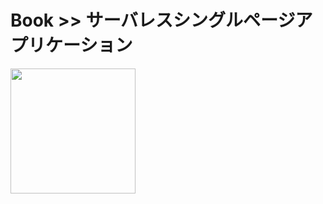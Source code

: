 # Book >> サーバレスシングルページアプリケーション

<img src="https://images-na.ssl-images-amazon.com/images/I/51wqAE5rXxL._SX389_BO1,204,203,200_.jpg" style="width: 200px"/>